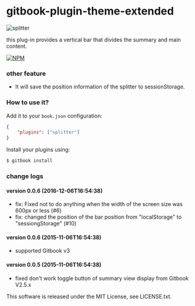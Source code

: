 gitbook-plugin-theme-extended
==============

![splitter](https://raw.githubusercontent.com/yoshidax/gitbook-plugin-splitter/master/gitbook-splitter-demo.gif)

this plug-in provides a vertical bar that divides the summary and main content.

[![NPM](https://nodei.co/npm/gitbook-plugin-splitter.png?downloads=true&downloadRank=true&stars=true)](https://nodei.co/npm/gitbook-plugin-splitter/)

### other feature

* It will save the position information of the splitter to sessionStorage.

### How to use it?

Add it to your `book.json` configuration:

```json
{
    "plugins": ["splitter"]
}
```

Install your plugins using:

```bash
$ gitbook install
```

### change logs

#### version 0.0.6 (2016-12-06T16:54:38)

* fix: Fixed not to do anything when the width of the screen size was 600px or less (#6) 
* fix: changed the position of the bar position from "localStorage" to "sessiongStorage" (#10)

#### version 0.0.6 (2015-11-06T16:54:38)

* supported Gitbook v3

#### version 0.0.5 (2015-11-06T16:54:38)

* fixed don't work toggle button of summary view display from Gitbook V2.5.x

This software is released under the MIT License, see LICENSE.txt.
